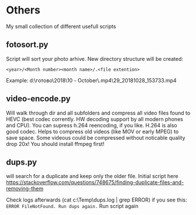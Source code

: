# Others
My small collection of different usefull scripts

## fotosort.py
Script will sort your photo arhive. New directory structure will be created:
```
<year>/<Month number><month name>/.<file extention>
```
Example:
d:\готово\2018\10 - October\\.mp4\29_20181028_153733.mp4

## video-encode.py
Will walk through dir and all subfolders and compress all video files found to HEVC (best codec corrently. HW decoding support by all modern phones and CPU). 
You can supress h.264 reencoding, if you like. H.264 is also good codec. Helps to compress old videos (like MOV or early MPEG) to save space. Some videous could be compressed without noticable quality drop 20x!
You should install ffmpeg first!

## dups.py 
will search for a duplicate and keep only the older file. Initial script here https://stackoverflow.com/questions/748675/finding-duplicate-files-and-removing-them

Check logs afterwards (cat c:\Temp\dups.log | grep ERROR)
if you see this:
```ERROR FileNotFound. Run dups again.```
Run script again
